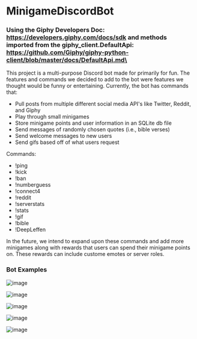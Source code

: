 # MinigameDiscordBot
### Using the Giphy Developers Doc: https://developers.giphy.com/docs/sdk and methods imported from the giphy_client.DefaultApi: https://github.com/Giphy/giphy-python-client/blob/master/docs/DefaultApi.md\

This project is a multi-purpose Discord bot made for primarily for fun. The features and commands we decided to add to the bot were features we thought would be funny or entertaining.
Currently, the bot has commands that: 
- Pull posts from multiple different social media API's like Twitter, Reddit, and Giphy
- Play through small minigames
- Store minigame points and user information in an SQLite db file
- Send messages of randomly chosen quotes (i.e., bible verses)
- Send welcome messages to new users
- Send gifs based off of what users request

Commands:
- !ping
- !kick
- !ban
- !numberguess
- !connect4
- !reddit
- !serverstats
- !stats
- !gif
- !bible
- !DeepLeffen

In the future, we intend to expand upon these commands and add more minigames along with rewards that users can spend their minigame points on. These rewards can include custome emotes or server roles.

### Bot Examples
![image](https://user-images.githubusercontent.com/72235489/199866877-7caa14b2-5ef8-435b-a585-b98eee940e12.png)

![image](https://user-images.githubusercontent.com/72235489/199866814-0690876a-07de-44dc-bb41-846e736f5fd8.png)

![image](https://user-images.githubusercontent.com/72235489/199866893-685e5a56-0c73-4ff5-b835-1df5381cf2a3.png)

![image](https://user-images.githubusercontent.com/72235489/204071875-75c86147-95e9-4da8-b889-64f05e8bb68f.png)

![image](https://user-images.githubusercontent.com/72235489/199866922-f9650376-6d43-48cf-9eb5-ddb7a1e5593d.png)
